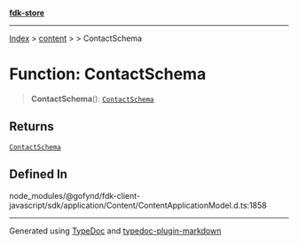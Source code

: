 [**fdk-store**](../../../README.md)
***

[Index](../../../API.md) > [content](../../README.md) > [<internal>](../README.md) > ContactSchema

# Function: ContactSchema

> **ContactSchema**(): [`ContactSchema`](../type-aliases/type-alias.ContactSchema.md)

## Returns

[`ContactSchema`](../type-aliases/type-alias.ContactSchema.md)

## Defined In

node\_modules/@gofynd/fdk-client-javascript/sdk/application/Content/ContentApplicationModel.d.ts:1858

***
Generated using [TypeDoc](https://typedoc.org/) and [typedoc-plugin-markdown](https://www.npmjs.com/package/typedoc-plugin-markdown)
